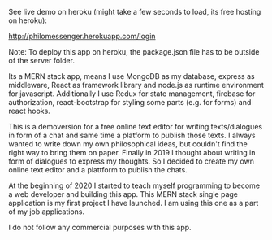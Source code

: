 See live demo on heroku (might take a few seconds to load, its free hosting on heroku):

http://philomessenger.herokuapp.com/login

Note: To deploy this app on heroku, the package.json file has to be outside of the server folder.

Its a MERN stack app, means I use MongoDB as my database, express as middleware, React as framework library and node.js as runtime environment for javascript. Additionally I use Redux for state management, firebase for authorization, react-bootstrap for styling some parts (e.g. for forms) and react hooks.

This is a demoversion for a free online text editor for writing texts/dialogues in form of a chat and same time a platform to publish those texts. I always wanted to write down my own philosophical ideas, but couldn't find the right way to bring them on paper. Finally in 2019 I thought about writing in form of dialogues to express my thoughts. So I decided to create my own online text editor and a plattform to publish the chats.

At the beginning of 2020 I started to teach myself programming to become a web developer and building this app. This MERN stack single page application 
is my first project I have launched. I am using this one as a part of my job applications.

I do not follow any commercial purposes with this app.
